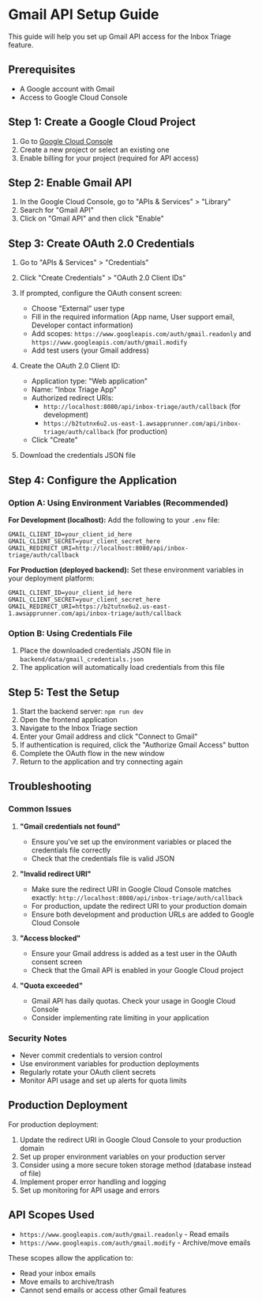 # Gmail API Setup Guide

This guide will help you set up Gmail API access for the Inbox Triage feature.

## Prerequisites

- A Google account with Gmail
- Access to Google Cloud Console

## Step 1: Create a Google Cloud Project

1. Go to [Google Cloud Console](https://console.cloud.google.com/)
2. Create a new project or select an existing one
3. Enable billing for your project (required for API access)

## Step 2: Enable Gmail API

1. In the Google Cloud Console, go to "APIs & Services" > "Library"
2. Search for "Gmail API"
3. Click on "Gmail API" and then click "Enable"

## Step 3: Create OAuth 2.0 Credentials

1. Go to "APIs & Services" > "Credentials"
2. Click "Create Credentials" > "OAuth 2.0 Client IDs"
3. If prompted, configure the OAuth consent screen:

   - Choose "External" user type
   - Fill in the required information (App name, User support email, Developer contact information)
   - Add scopes: `https://www.googleapis.com/auth/gmail.readonly` and `https://www.googleapis.com/auth/gmail.modify`
   - Add test users (your Gmail address)

4. Create the OAuth 2.0 Client ID:

   - Application type: "Web application"
   - Name: "Inbox Triage App"
   - Authorized redirect URIs:
     - `http://localhost:8080/api/inbox-triage/auth/callback` (for development)
     - `https://b2tutnx6u2.us-east-1.awsapprunner.com/api/inbox-triage/auth/callback` (for production)
   - Click "Create"

5. Download the credentials JSON file

## Step 4: Configure the Application

### Option A: Using Environment Variables (Recommended)

**For Development (localhost):**
Add the following to your `.env` file:

```env
GMAIL_CLIENT_ID=your_client_id_here
GMAIL_CLIENT_SECRET=your_client_secret_here
GMAIL_REDIRECT_URI=http://localhost:8080/api/inbox-triage/auth/callback
```

**For Production (deployed backend):**
Set these environment variables in your deployment platform:

```env
GMAIL_CLIENT_ID=your_client_id_here
GMAIL_CLIENT_SECRET=your_client_secret_here
GMAIL_REDIRECT_URI=https://b2tutnx6u2.us-east-1.awsapprunner.com/api/inbox-triage/auth/callback
```

### Option B: Using Credentials File

1. Place the downloaded credentials JSON file in `backend/data/gmail_credentials.json`
2. The application will automatically load credentials from this file

## Step 5: Test the Setup

1. Start the backend server: `npm run dev`
2. Open the frontend application
3. Navigate to the Inbox Triage section
4. Enter your Gmail address and click "Connect to Gmail"
5. If authentication is required, click the "Authorize Gmail Access" button
6. Complete the OAuth flow in the new window
7. Return to the application and try connecting again

## Troubleshooting

### Common Issues

1. **"Gmail credentials not found"**

   - Ensure you've set up the environment variables or placed the credentials file correctly
   - Check that the credentials file is valid JSON

2. **"Invalid redirect URI"**

   - Make sure the redirect URI in Google Cloud Console matches exactly: `http://localhost:8080/api/inbox-triage/auth/callback`
   - For production, update the redirect URI to your production domain
   - Ensure both development and production URLs are added to Google Cloud Console

3. **"Access blocked"**

   - Ensure your Gmail address is added as a test user in the OAuth consent screen
   - Check that the Gmail API is enabled in your Google Cloud project

4. **"Quota exceeded"**
   - Gmail API has daily quotas. Check your usage in Google Cloud Console
   - Consider implementing rate limiting in your application

### Security Notes

- Never commit credentials to version control
- Use environment variables for production deployments
- Regularly rotate your OAuth client secrets
- Monitor API usage and set up alerts for quota limits

## Production Deployment

For production deployment:

1. Update the redirect URI in Google Cloud Console to your production domain
2. Set up proper environment variables on your production server
3. Consider using a more secure token storage method (database instead of file)
4. Implement proper error handling and logging
5. Set up monitoring for API usage and errors

## API Scopes Used

- `https://www.googleapis.com/auth/gmail.readonly` - Read emails
- `https://www.googleapis.com/auth/gmail.modify` - Archive/move emails

These scopes allow the application to:

- Read your inbox emails
- Move emails to archive/trash
- Cannot send emails or access other Gmail features
